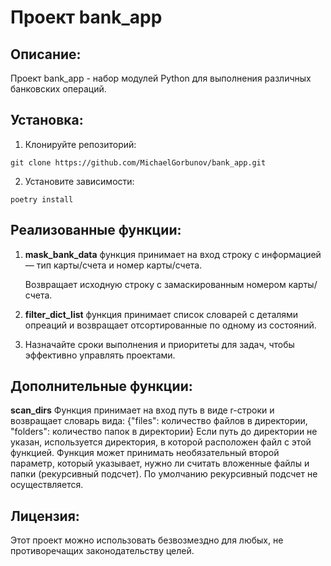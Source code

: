 # Проект bank_app

## Описание:

Проект bank_app - набор модулей Python для выполнения различных банковских операций.

## Установка:

1. Клонируйте репозиторий:
```
git clone https://github.com/MichaelGorbunov/bank_app.git
```
2. Установите зависимости:
```
poetry install
```
## Реализованные функции:

1. **mask_bank_data**   функция принимает на вход строку с информацией — тип карты/счета и номер карты/счета.

    Возвращает исходную строку с замаскированным номером карты/счета.
2. **filter_dict_list** функция принимает список словарей с деталями опреаций и возвращает 
отсортированные по одному из состояний.
3. Назначайте сроки выполнения и приоритеты для задач, чтобы эффективно управлять проектами.

## Дополнительные функции:

**scan_dirs** Функция принимает на вход путь в виде r-строки и возвращает словарь вида:
    {"files": количество файлов в директории, 
    "folders": количество папок в директории}
    Если путь до директории не указан, используется директория,
    в которой расположен файл с этой функцией.
    Функция может принимать необязательный второй параметр, который указывает,
     нужно ли считать вложенные файлы и папки (рекурсивный подсчет).
     По умолчанию рекурсивный подсчет не осуществляется.


## Лицензия:

Этот проект можно использовать безвозмездно для любых, 
не противоречащих законодательству целей.
